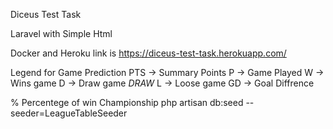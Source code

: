 Diceus Test Task

Laravel with Simple Html

Docker and Heroku
link is https://diceus-test-task.herokuapp.com/

Legend for Game Prediction
PTS -> Summary Points
P -> Game Played
W -> Wins game
D -> Draw game *DRAW*
L -> Loose game
GD -> Goal Diffrence

% Percentege of win Championship
php artisan db:seed --seeder=LeagueTableSeeder

